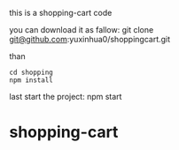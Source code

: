 this is a shopping-cart code

you can download it as fallow:
    git clone git@github.com:yuxinhua0/shoppingcart.git

than 

    cd shopping  
    npm install 

last start the project:
    npm start
    
# shopping-cart
